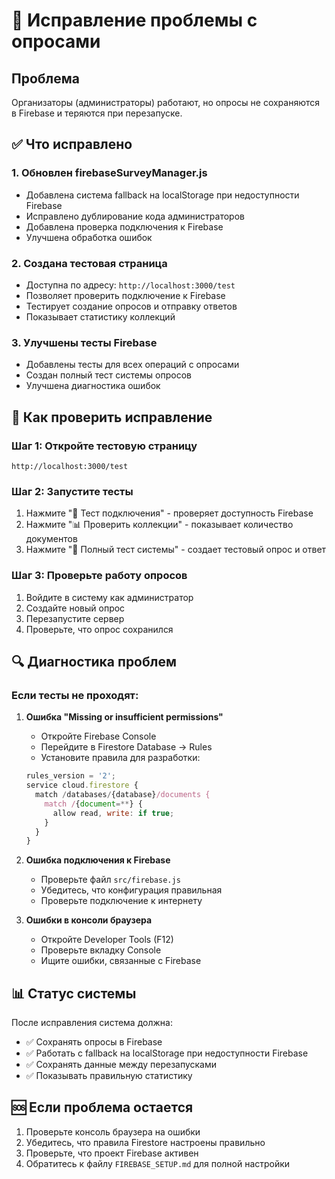 # 🔧 Исправление проблемы с опросами

## Проблема
Организаторы (администраторы) работают, но опросы не сохраняются в Firebase и теряются при перезапуске.

## ✅ Что исправлено

### 1. Обновлен firebaseSurveyManager.js
- Добавлена система fallback на localStorage при недоступности Firebase
- Исправлено дублирование кода администраторов
- Добавлена проверка подключения к Firebase
- Улучшена обработка ошибок

### 2. Создана тестовая страница
- Доступна по адресу: `http://localhost:3000/test`
- Позволяет проверить подключение к Firebase
- Тестирует создание опросов и отправку ответов
- Показывает статистику коллекций

### 3. Улучшены тесты Firebase
- Добавлены тесты для всех операций с опросами
- Создан полный тест системы опросов
- Улучшена диагностика ошибок

## 🚀 Как проверить исправление

### Шаг 1: Откройте тестовую страницу
```
http://localhost:3000/test
```

### Шаг 2: Запустите тесты
1. Нажмите "🔗 Тест подключения" - проверяет доступность Firebase
2. Нажмите "📊 Проверить коллекции" - показывает количество документов
3. Нажмите "🧪 Полный тест системы" - создает тестовый опрос и ответ

### Шаг 3: Проверьте работу опросов
1. Войдите в систему как администратор
2. Создайте новый опрос
3. Перезапустите сервер
4. Проверьте, что опрос сохранился

## 🔍 Диагностика проблем

### Если тесты не проходят:

1. **Ошибка "Missing or insufficient permissions"**
   - Откройте Firebase Console
   - Перейдите в Firestore Database → Rules
   - Установите правила для разработки:
   ```javascript
   rules_version = '2';
   service cloud.firestore {
     match /databases/{database}/documents {
       match /{document=**} {
         allow read, write: if true;
       }
     }
   }
   ```

2. **Ошибка подключения к Firebase**
   - Проверьте файл `src/firebase.js`
   - Убедитесь, что конфигурация правильная
   - Проверьте подключение к интернету

3. **Ошибки в консоли браузера**
   - Откройте Developer Tools (F12)
   - Проверьте вкладку Console
   - Ищите ошибки, связанные с Firebase

## 📊 Статус системы

После исправления система должна:
- ✅ Сохранять опросы в Firebase
- ✅ Работать с fallback на localStorage при недоступности Firebase
- ✅ Сохранять данные между перезапусками
- ✅ Показывать правильную статистику

## 🆘 Если проблема остается

1. Проверьте консоль браузера на ошибки
2. Убедитесь, что правила Firestore настроены правильно
3. Проверьте, что проект Firebase активен
4. Обратитесь к файлу `FIREBASE_SETUP.md` для полной настройки 